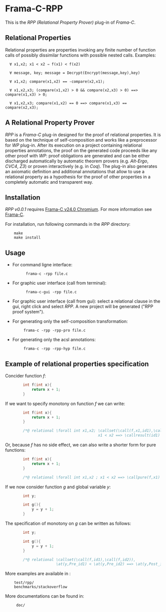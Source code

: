 #  Frama-C-RPP

This is the *RPP (Relational Property Prover)* plug-in of *Frama-C*.

## Relational Properties

Relational properties are properties invoking any finite number of function calls
of possibly dissimilar functions with possible nested calls. Examples:

      ∀ x1,x2; x1 < x2 ⇒ f(x1) < f(x2)

      ∀ message, key; message = Decrypt(Encrypt(message,key),key)

      ∀ x1,x2; compare(x1,x2) == -compare(x2,x1);

      ∀ x1,x2,x3; (compare(x1,x2) > 0 && compare(x2,x3) > 0) ==> compare(x1,x3) > 0;

      ∀ x1,x2,x3; compare(x1,x2) == 0 ==> compare(x1,x3) == compare(x2,x3);


## A Relational Property Prover

*RPP* is a *Frama-C* plug-in designed for the proof of relational properties.
It is based on the technique of self-composition and works like a preprocessor
for *WP* plug-in. After its execution on a project containing relational
properties annotations, the proof on the generated code proceeds like any other
proof with *WP*: proof obligations are generated and can be either discharged
automatically by automatic theorem
provers (e.g. *Alt-Ergo*, *CVC4*, *Z3*) or proven interactively (e.g. in *Coq*).
The plug-in also generates an axiomatic definition and additional annotations
that allow to use a relational property as a hypothesis for the proof of
other properties in a completely automatic and transparent way.

## Installation

*RPP v0.0.1* requires [Frama-C v24.0 Chromium](https://frama-c.com/fc-versions/chromium.html).
For more information see [Frama-C](http://frama-c.com).

For installation, run following commands in the *RPP* directory:

        make
        make install

## Usage

- For command ligne interface:

            frama-c -rpp file.c

- For graphic user interface (call from terminal):

            frama-c-gui -rpp file.c

- For graphic user interface (call from gui): select a relational clause in the gui,
right click and select *RPP*. A new project will be generated ("RPP proof system").

- For generating only the self-composition transformation:

           frama-c -rpp -rpp-pro file.c

- For generating only the acsl annotations:

           frama-c -rpp -rpp-hyp file.c

## Example of relational properties specification

Concider function *f*:

```c
        int f(int x){
            return x + 1;
        }
```

If we want to specify monotony on function *f* we can write:

```c
        int f(int x){
            return x + 1;
        }

        /*@ relational \forall int x1,x2; \callset(\call(f,x1,id1),\call(f,x2,id2)),
                                          x1 < x2 ==> \callresult(id1) < \callresult(id2);*/
```

Or, because *f* has no side effect, we can also write a shorter form for pure functions:

```c
        int f(int x){
            return x + 1;
        }

        /*@ relational \forall int x1,x2 ; x1 < x2 ==> \callpure(f,x1) < \callpure(f,x2);*/
```

If we now consider function *g* and global variable *y*:

```c
        int y;

        int g(){
            y = y + 1;
        }
```

The specification of monotony on *g* can be written as follows:

```c
        int y;

        int g(){
            y = y + 1;
        }

        /*@ relational \callset(\call(f,id1),\call(f,id2)),
                       \at(y,Pre_id1) < \at(y,Pre_id2) ==> \at(y,Post_id1) < \at(y,Post_id2);*/
```

More examples are available in :

        test/rpp/
        benchmarks/stackoverflow

More documentations can be found in:

         doc/
